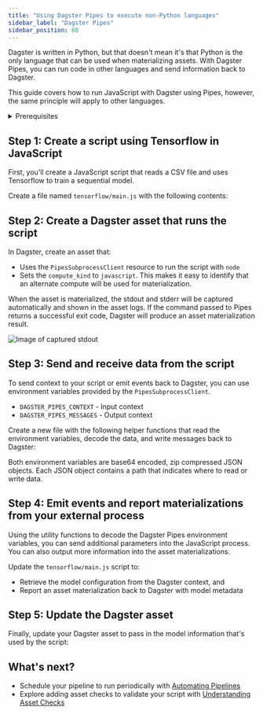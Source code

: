 ```yaml
---
title: "Using Dagster Pipes to execute non-Python languages"
sidebar_label: "Dagster Pipes"
sidebar_position: 60
---
```


Dagster is written in Python, but that doesn't mean it's that Python is the only language that can be used when materializing assets. With Dagster Pipes, you can run code in other languages and send information back to Dagster.

This guide covers how to run JavaScript with Dagster using Pipes, however, the same principle will apply to other languages.

<details>
<summary>Prerequisites</summary>

To follow this guide, you'll need:

- Familiarity with [Assets](/concepts/assets)
- A basic understanding of JavaScript and Node.js

To run the examples, you'll need to install:

- [Node.js](https://nodejs.org/en/download/package-manager/)
- The following packages:

   ```bash
   pip install dagster dagster-webserver tensorflow
   ```
</details>

## Step 1: Create a script using Tensorflow in JavaScript

First, you'll create a JavaScript script that reads a CSV file and uses Tensorflow to train a sequential model.

Create a file named `tensorflow/main.js` with the following contents:

<CodeExample filePath="guides/non-python/pipes-contrived-javascript.js" language="javascript" title="tensorflow/main.js" />

## Step 2: Create a Dagster asset that runs the script

In Dagster, create an asset that:

- Uses the `PipesSubprocessClient` resource to run the script with `node`
- Sets the `compute_kind` to `javascript`. This makes it easy to identify that an alternate compute will be used for materialization.

<CodeExample filePath="guides/non-python/pipes-asset.py" language="python" />

When the asset is materialized, the stdout and stderr will be captured automatically and shown in the asset logs. If the command passed to Pipes returns a successful exit code, Dagster will produce an asset materialization result.

![Image of captured stdout](/img/placeholder.svg)

## Step 3: Send and receive data from the script

To send context to your script or emit events back to Dagster, you can use environment variables provided by the `PipesSubprocessClient`.


- `DAGSTER_PIPES_CONTEXT` - Input context
- `DAGSTER_PIPES_MESSAGES` - Output context

Create a new file with the following helper functions that read the environment variables, decode the data, and write messages back to Dagster:

<CodeExample filePath="guides/non-python/pipes-javascript-utility.js" language="javascript" />

Both environment variables are base64 encoded, zip compressed JSON objects. Each JSON object contains a path that indicates where to read or write data.

## Step 4: Emit events and report materializations from your external process

Using the utility functions to decode the Dagster Pipes environment variables, you can send additional parameters into the JavaScript process. You can also output more information into the asset materializations.

Update the `tensorflow/main.js` script to:

- Retrieve the model configuration from the Dagster context, and
- Report an asset materialization back to Dagster with model metadata

<CodeExample filePath="guides/non-python/pipes-full-featured-javascript.js" language="javascript" />

## Step 5: Update the Dagster asset

Finally, update your Dagster asset to pass in the model information that's used by the script:

<CodeExample filePath="guides/non-python/pipes-asset-with-context.py" language="python" />

## What's next?

- Schedule your pipeline to run periodically with [Automating Pipelines](/guides/automation)
- Explore adding asset checks to validate your script with [Understanding Asset Checks](/concepts/assets/asset-checks)
